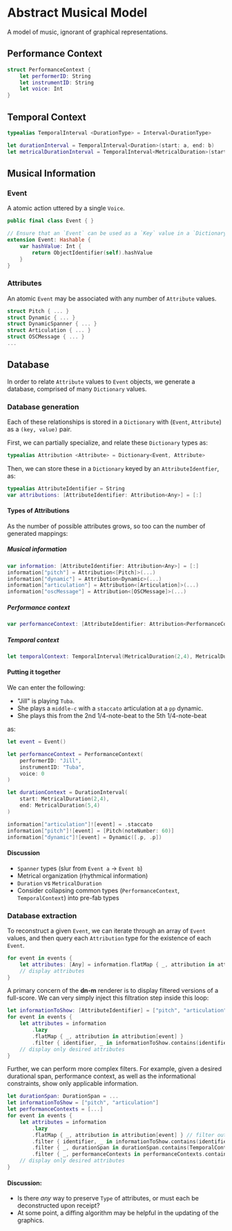 # Abstract Musical Model

A model of music, ignorant of graphical representations.

## Performance Context

```Swift
struct PerformanceContext {
    let performerID: String
    let instrumentID: String
    let voice: Int
}
```

## Temporal Context

```Swift
typealias TemporalInterval <DurationType> = Interval<DurationType>

let durationInterval = TemporalInterval<Duration>(start: a, end: b)
let metricalDurationInterval = TemporalInterval<MetricalDuration>(start: a, end: b)
```

## Musical Information

### Event

A atomic action uttered by a single `Voice`.

```Swift
public final class Event { }

// Ensure that an `Event` can be used as a `Key` value in a `Dictionary`.
extension Event: Hashable {
    var hashValue: Int {
        return ObjectIdentifier(self).hashValue
    }
}
```

### Attributes

An atomic `Event` may be associated with any number of `Attribute` values. 

```Swift
struct Pitch { ... }
struct Dynamic { ... }
struct DynamicSpanner { ... }
struct Articulation { ... }
struct OSCMessage { ... }
...
```

## Database

In order to relate `Attribute` values to `Event` objects, we generate a database, comprised of many `Dictionary` values.

### Database generation

Each of these relationships is stored in a `Dictionary` with (`Event`, `Attribute`) as a `(key, value)` pair. 

First, we can partially specialize, and relate these `Dictionary` types as:

```Swift
typealias Attribution <Attribute> = Dictionary<Event, Attribute>
```

Then, we can store these in a `Dictionary` keyed by an `AttributeIdentfier`, as:

```Swift
typealias AttributeIdentifier = String
var attributions: [AttributeIdentifier: Attribution<Any>] = [:]
```

#### Types of Attributions

As the number of possible attributes grows, so too can the number of generated mappings:

##### Musical information

```Swift
var information: [AttributeIdentifier: Attribution<Any>] = [:]
information["pitch"] = Attribution<[Pitch]>(...)
information["dynamic"] = Attribution<Dynamic>(...)
information["articulation"] = Attribution<[Articulation]>(...)
information["oscMessage"] = Attribution<[OSCMessage]>(...)
```

##### Performance context

```Swift
var performanceContext: [AttributeIdentifier: Attribution<PerformanceContext>] = [:]
```

##### Temporal context

```Swift
let temporalContext: TemporalInterval(MetricalDuration(2,4), MetricalDuration(5,4))
```

#### Putting it together

We can enter the following: 

- "Jill" is playing `Tuba`. 
- She plays a `middle-c` with a `staccato` articulation at a `pp` dynamic.
- She plays this from the 2nd 1/4-note-beat to the 5th 1/4-note-beat

as:

```Swift
let event = Event()

let performanceContext = PerformanceContext(
    performerID: "Jill",
    instrumentID: "Tuba",
    voice: 0
)

let durationContext = DurationInterval(
    start: MetricalDuration(2,4),
    end: MetricalDuration(5,4)
)

information["articulation"]![event] = .staccato
information["pitch"]![event] = [Pitch(noteNumber: 60)]
information["dynamic"]![event] = Dynamic([.p, .p])
```

#### Discussion

- `Spanner` types (slur from `Event a` -> `Event b`)
- Metrical organization (rhythmical information)
- `Duration` vs `MetricalDuration`
- Consider collapsing common types (`PerformanceContext`, `TemporalContext`) into pre-fab types

### Database extraction

To reconstruct a given `Event`, we can iterate through an array of `Event` values, and then query each `Attribution` type for the existence of each `Event`.

```Swift
for event in events {
    let attributes: [Any] = information.flatMap { _, attribution in attribution[event] }
    // display attributes
}
```

A primary concern of the **dn-m** renderer is to display filtered versions of a full-score. We can very simply inject this filtration step inside this loop:

```Swift
let informationToShow: [AttributeIdentifier] = ["pitch", "articulation"]
for event in events {
    let attributes = information
        .lazy
        .flatMap { _, attribution in attribution[event] }
        .filter { identifier, _ in informationToShow.contains(identifier) }
    // display only desired attributes
}
```

Further, we can perform more complex filters. For example, given a desired durational span, performance context, as well as the informational constraints, show only applicable information.

```Swift
let durationSpan: DurationSpan = ...
let informationToShow = ["pitch", "articulation"]
let performanceContexts = [...]
for event in events {
    let attributes = information
        .lazy
        .flatMap { _, attribution in attribution[event] } // filter out non-existent attributions
        .filter { identifier, _ in informationToShow.contains(identifier) }
        .filter { _, durationSpan in durationSpan.contains(TemporalContext(event))
        .filter { _, performanceContexts in performanceContexts.contains(PerformanceContext(event)) }
    // display only desired attributes
}
```

#### Discussion:

- Is there _any_ way to preserve `Type` of attributes, or must each be deconstructed upon receipt?
- At some point, a diffing algorithm may be helpful in the updating of the graphics.
